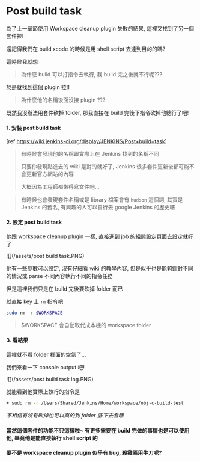 Post build task
====

為了上一章節使用 Workspace cleanup plugin 失敗的結果, 這裡又找到了另一個套件拉!

還記得我們在 build xcode 的時候是用 shell script 去達到目的的嗎?

這時候我就想

> 為什麼 build 可以打指令去執行, 我 build 完之後就不行呢???

於是就找到這個 plugin 拉!!

> 為什麼他的名稱後面沒接 plugin ???

既然我沒辦法用套件砍掉 folder, 那我直接在 build 完後下指令砍掉他總行了吧!

#### 1. 安裝 post build task

[ref https://wiki.jenkins-ci.org/display/JENKINS/Post+build+task]

> 有時候會發現他的名稱跟實際上在 Jenkins 找到的名稱不同
>
> 只要你發現點進去的 wiki 是對的就好了, Jenkins 很多套件更新後都可能不會更新官方網站的內容
>
> 大概因為工程師都懶得寫文件吧...

> 有時候也會發現套件名稱或是 library 檔案會有 ```hudson``` 這個詞, 其實是 Jenkins 的舊名, 有興趣的人可以自行去 google Jenkins 的歷史瞜

#### 2. 設定 post build task

他跟 workspace cleanup plugin 一樣, 直接進到 job 的組態設定頁面去設定就好了

![](/assets/post build task.PNG)

他有一些參數可以設定, 沒有仔細看 wiki 的教學內容, 但是似乎也是能夠針對不同的情況或 parse 不同內容執行不同的指令任務

但是這裡我們只是在 build 完後要砍掉 folder 而已

就直接 key 上 ```rm``` 指令吧

```bash
sudo rm -r $WORKSPACE
```

> $WORKSPACE 會自動取代成本機的 workspace folder

#### 3. 看結果

這裡就不看 folder 裡面的空氣了...

我們來看一下 console output 吧!

![](/assets/post build task log.PNG)

就能看到他實際上執行的指令是

```bash
+ sudo rm -r /Users/Shared/Jenkins/Home/workspace/obj-c-build-test
```

_不相信有沒有砍掉也可以真的到 folder 底下去看瞜_

#### 當然這個套件的功能不只這樣啦~ 有更多需要在 build 完做的事情也是可以使用他, 畢竟他是能直接執行 shell script 的

#### 要不是 workspace cleanup plugin 似乎有 bug, 殺雞焉用牛刀呢?